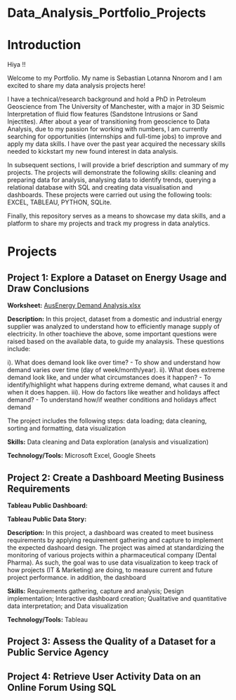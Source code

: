 # Data_Analysis_Portfolio_Projects
# Introduction
Hiya !!

Welcome to my Portfolio. My name is Sebastian Lotanna Nnorom and I am excited to share my data analysis projects here!

I have a technical/research background and hold a PhD in Petroleum Geoscience from The University of Manchester, with a major in 3D Seismic Interpretation of fluid flow features (Sandstone Intrusions or Sand Injectites). After about a year of transitioning from geoscience to Data Analysis, due to my passion for working with numbers, I am currently searching for opportunities (internships and full-time jobs) to improve and apply my data skills. I have over the past year acquired the necessary skills needed to kickstart my new found interest in data analysis.

In subsequent sections, I will provide a brief description and summary of my projects. The projects will demonstrate the following skills: cleaning and preparing data for analysis, analysing data to identify trends, querying a relational database with SQL and creating data visualisation and dashboards. These projects were carried out using the following tools: EXCEL, TABLEAU, PYTHON, SQLite.

Finally, this repository serves as a means to showcase my data skills, and a platform to share my projects and track my progress in data analytics.

# Projects
## Project 1: Explore a Dataset on Energy Usage and Draw Conclusions

**Worksheet:** [AusEnergy Demand Analysis.xlsx](https://github.com/Sebastian-TheDataDetective/Data_Analysis_Portfolio/files/11343021/AusEnergy.Demand.Analysis.xlsx)

**Description:** In this project, dataset from a domestic and industrial energy supplier was analyzed to understand how to efficiently manage supply of electricity. In other toachieve the above, some important questions were raised based on the available data, to guide my analaysis. These questions include:

i). What does demand look like over time? - To show and understand how demand varies over time (day of week/month/year). ii). What does extreme demand look like, and under what circumstances does it happen? - To identify/highlight what happens during extreme demand, what causes it and when it does happen. iii). How do factors like weather and holidays affect demand? - To understand how/if weather conditions and holidays affect demand

The project includes the following steps: data loading; data cleaning, sorting and formatting, data visualization

**Skills:** Data cleaning and Data exploration (analysis and visualization)

**Technology/Tools:** Microsoft Excel, Google Sheets


## Project 2: Create a Dashboard Meeting Business Requirements

**Tableau Public Dashboard:**

**Tableau Public Data Story:**

**Description:** In this project, a dashboard was created to meet business requirements by applying requirement gathering and capture to implement the expected dashoard design. The project was aimed at standardizing the monitoring of various projects within a pharmaceutical company (Dental Pharma). As such, the goal was to use data visualization to keep track of how projects (IT & Marketing) are doing, to measure current and future project performance. in addition, the dashboard

**Skills:** Requirements gathering, capture and analysis; Design implementation; Interactive dashboard creation; Qualitative and quantitative data interpretation; and Data visualization

**Technology/Tools:** Tableau



## Project 3: Assess the Quality of a Dataset for a Public Service Agency



## Project 4: Retrieve User Activity Data on an Online Forum Using SQL
